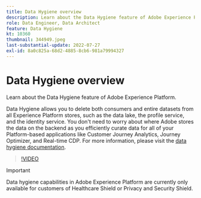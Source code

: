 ```yaml
---
title: Data Hygiene overview
description: Learn about the Data Hygiene feature of Adobe Experience Platform.
role: Data Engineer, Data Architect
feature: Data Hygiene
kt: 10360
thumbnail: 344949.jpeg
last-substantial-update: 2022-07-27
exl-id: 8a0c825a-68d2-4885-8cb6-981a79994327
---
```

# Data Hygiene overview

Learn about the Data Hygiene feature of Adobe Experience Platform. 

Data Hygiene allows you to delete both consumers and entire datasets from all Experience Platform stores, such as the data lake, the profile service, and the identity service. You don't need to worry about where Adobe stores the data on the backend as you efficiently curate data for all of your Platform-based applications like Customer Journey Analytics, Journey Optimizer, and Real-time CDP. For more information, please visit the [data hygiene documentation](https://experienceleague.adobe.com/docs/experience-platform/hygiene/home.html).

>[!VIDEO](https://video.tv.adobe.com/v/344949?quality=12&learn=on)

>[!IMPORTANT]
>
> Data hygiene capabilities in Adobe Experience Platform are currently only available for customers of Healthcare Shield or Privacy and Security Shield.
